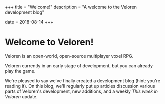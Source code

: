 +++
title = "Welcome!"
description = "A welcome to the Veloren development blog"

date = 2018-08-14
+++

# Welcome to Veloren!

Veloren is an open-world, open-source multiplayer voxel RPG.

Veloren currently in an early stage of development, but you can already play the game.

We're pleased to say we've finally created a development blog (hint: you're reading it). On this blog, we'll regularly put up articles discussion various parts of Veloren's development, new additions, and a weekly *This week in Veloren*  update.
